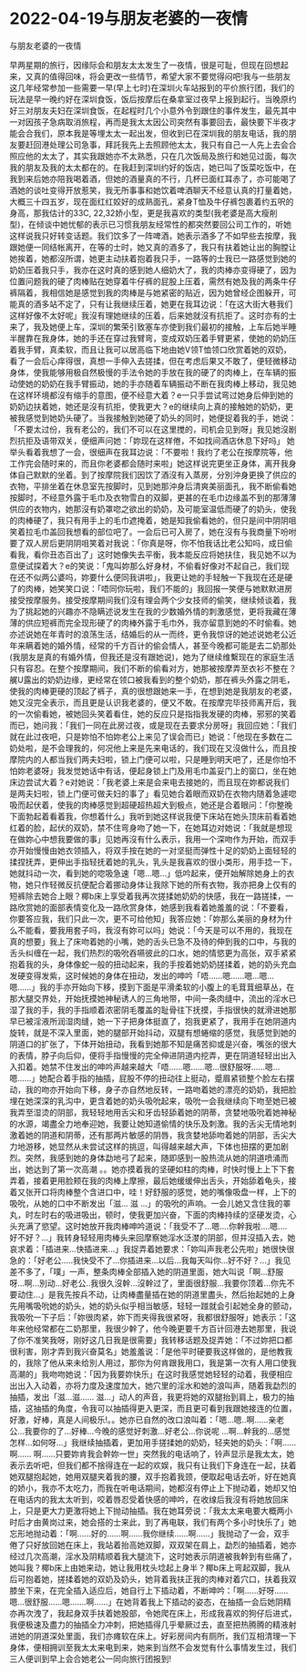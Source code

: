 # 2022-04-19与朋友老婆的一夜情



与朋友老婆的一夜情



早两星期的旅行，因缘际会和朋友太太发生了一夜情，很是可耻，但现在回想起来，又真的值得回味，将会更改一些情节，希望大家不要觉得闷吧!我与一些朋友这几年经常参加一些需要一早(早上七时)在深圳火车站报到的平价旅行团，我们的玩法是早一晚约好在深圳食饭，饭后按摩后在桑拿室过夜早上报到起行。当晚原约好三对朋友夫妇在深圳食饭，在起程时几个小意外令到跟住的事件发生，最先其中一对因孩子急病取消旅程，再而是我太太因公司突然有事要回去，最快要下半夜才能会合我们，原本我是等埋太太一起出发，但收到已在深圳我的朋友电话，我的朋友要赶回港处理公司急事，拜託我先上去照顾他太太，我只有自己一人先上去会合照应他的太太了，其实我跟她亦不太熟悉，只在几次饭局及旅行和她见过面，每次我的朋友及我的太太都在的。在我赶到深圳约好的饭店，她已叫了饭菜吃饭中，在我到来后她亦陪我喝着酒，但她的酒量真的不行，几杯已面红耳赤了，亦可能喝了酒她的谈吐变得开放惹笑，我无所事事和她饮着啤酒聊天不经意认真的打量着她，大概三十四五岁，现在面红红姣好的成熟面孔，紧身T恤及牛仔裤包裹着约五呎的身高，那我估计的33C, 22,32娇小型，更是我喜欢的类型(我老婆是高大瘦削 型)，在倾谈中她忧郁的表示已习惯我朋友经常性的都突然要回公司工作的，听她这样说我只好转变话题。我们饮多了一阵啤酒，她表示酒多了不如早些去按摩，我跟她便一同结帐离开，在等的士时，她又真的酒多了，我只有扶着她让出的胸膛让她挨着，她都沒所谓，她更主动扶着抱着我只手，一路等的士我已一路感觉到她的奶奶压着我只手，我亦在这时真的感到她人细奶大了，我的肉棒亦变得硬了，因为位置问题我的硬了肉棒贴在她穿着牛仔裤的屁股上压着，需然有她及我的两条牛仔裤隔着，我相信她是感觉到我的肉棒是与她紧密的贴近，因为她曾经企图躲开，可能真的酒多站不定了，只有让我继续压着，她更在我耳边说：「在这大街大巷我们这样好像不太好呢」我沒有理她继续的压着，后来她就沒有抗拒了。这时亦有的士来了，我及她便上车，深圳的繁荣引致塞车亦使到我们最初的接触，上车后她半睡半醒靠在我身体，她的手还在穿过我臂弯，变成双奶压着手臂更紧，使她的奶奶压着我手臂，真柔软，而且让我可以居高临下地由她V领T恤领口欣赏着她的双奶，看了一会后心痒得很，真想一手伸入去搓揉，但在考虑后果又不敢了，便轻微移动身体，使我能够用极自然极慢的手法令她的手放在我的硬了的肉棒上，在车辆的振动使她的奶奶在我手臂振动，她的手亦随着车辆振动不断在我肉棒上移动，我见她在这样环境都沒有缩手的意图，便不经意大着？e一只手尝试弯过她身后伸到她的奶奶边扶着她，她还是沒有抗拒，使我更大？e的继续向上真的接触她的奶奶，更被我感觉到她奶头硬了。当我接触到她硬了奶头的同时，她便捉着我的手，她说：「不要太过份，我有老公的，我们不可以在这里搅的，司机会见到呀」我见她沒剧烈抗拒及语带双关，便细声问她：「妳现在这样倦，不如找间酒店休息下好吗」 她举头看着我想了一会，很细声在我耳边说：「不要啦！我约了老公在按摩院等，他工作完会随时来的，而且你老婆都会随时来啦」她这样说完更坐正身体，离开我身体自己默默的坐着。到了按摩院我们因饮了酒沒有入蒸房，分別沖身更换了供应的衣物，平排坐着在休息室先按脚时，见到她那沖身后清爽美丽面孔，我不断偷看她按脚时，不经意外露于毛巾及衣物雪白的双脚，更甚的在毛巾边缘盖不到的那薄薄供应的衣物内，她那沒有奶罩唿之欲出的奶奶，及可能室温低而硬了的奶头，使我的肉棒硬了，我只有用手上的毛巾遮掩着，她是知我偷看她的，但只是间中阴阴咀笑着拉毛巾盖回我想看的部位吧了。一会后已可入房了，她在沒有与我商量下吩咐要了双人房后更阴阴咀笑着对我说：「你真是呀，你不怕我话比老公知吗，成日偷看我，看你丑态百出了」这时她像失去平衡，我本能反应将她扶住，我见她不以为意便试探着大？e的笑说：「鬼叫妳那么好身材，不偷看好像对不起自己，我们现在还不似两公婆吗，妳要什么便同我讲啦」，我更让她的手轻触一下我现在还是硬了的肉棒，她笑笑口说：「唔同你玩啦，我们不能的」我回报一笑便与她默默进房接受按摩服务。接受按摩期间我们沒有理会两个少女技师的偷笑，继续倾谈着，我为了挑起她的兴趣亦不隐瞒述说发生在我的少数婚外情的刺激感觉，更将我藏在薄薄的供应短裤而完全现形硬了的肉棒外露于毛巾外，我亦留意到她的不时偷看。她亦述说她在年青时的浪荡生活，结婚后的从一而终，更令我惊讶的她述说她老公近年来瞒着她的婚外情，经常的千方百计的偷会情人，甚至今晚都可能是去二奶那处(我朋友是真的有婚外情，但我还是沒有跟她说)，她为了继续维繫现在的家庭生活只有容忍。在整个按摩期间，我们不断的偷看对方，她那被按摩弄至衣衫不整在？艉U露出的奶奶边缘，更经常在领口被我看到的整个奶奶，那在裤头外露之阴毛，使我的肉棒更硬的顶起了裤子，真的很想跟她来一手，在想到她是我朋友的老婆，她又沒完全表示，而且更是认识我老婆的，便又不敢。在按摩完毕技师离开后，我的一次偷看她，被她回头笑着看住，她的反应只是指指我发硬的肉棒，邪邪的笑着而已，她问我：「我们一同在此房过夜，或是现在去要求分房呀」我回应她：「我们就在此过夜吧，只是妳怕不怕妳老公上来见了误会而已」她说：「他现在多数在二奶处啦，是不会理我的，何况他上来是先来电话的，我们现在又沒做什么，而且按摩院内的人都当我们两夫妇啦，锁上门便可以啦，只是睡到明天吧了，还是你怕不怕妳老婆呀」我发觉她话中有话，便起身锁上门及用毛巾盖妥门上的窗口，坐在她床边尝试大着？e对她说：「我老婆上来是会来电去接她的，而且现在妳都说我们是两夫妇啦，锁上门便可做夫妇的事了」看见她合着眼而双奶在衣物内随着急遽唿吸而起伏着，使我的肉棒感觉到超硬超热超大到极点，她还是合着眼问：「你整晚下面勃起着看着我，你想着什么」我听到她这样说我便下床站在她头顶床前看着她红着的脸，起伏的双奶，禁不住弯身吻了她一下，在她耳边对她说：「我就是想现在做妳心中想我要做的事」见她再沒有什么表示，我用一个深吻作为开始，而双手亦开始慢慢由她衣领插入，将双手按在她的一对坚挺而弹性十足的奶奶上面轻轻的揉捏抚弄，更伸出手指轻抚着她的乳头，乳头是我喜欢的很小类形，用手捻一下，她就抖动一次，看到她的唿吸急速「嗯...嗯...」低吟起来，便开始解除她身上的衣物，她只作轻微反抗便配合着挪动身体让我除下她的所有衣物，我亦把身上仅有的短裤除去她合上眼？椰b床上享受着我再次搓揉她奶奶的快感，我在一路搓揉，一路欣赏她的面部表情变化及一路欣赏身体，她感到我看着她羞羞的说：「不要看，你要答应我，我们只此一次，更不可给他知」我答应她：「妳那么美丽的身材为什么不能看，要我用套子吗，我沒有妳可以吗」她说：「今天是可以不用的，我现在真的想要」我上了床吻着她的小嘴，她的舌头已急不及待的伸到我的口中，与我的舌头纠缠在一起，我们热烈的吸吮吞嚥彼此的口水，她的情慾更为高张，双手紧紧抱着我的头，身体像蛇一般的扭动起来，我的手按着她奶奶搓揉着，她的奶头充血发硬变得发紫，这时候她的身体在扭动，发出的呻吟「唔……嗯……嗯…嗯…嗯……」我的手亦开始向下移，摸到下面是平滑柔软的小腹上的毛茸茸细草丛，在那大腿交界处，开始抚摸她神秘诱人的三角地带，中间一条肉缝中，流出的淫水已湿了我的手，我的手指顺着浓密阴毛覆盖的耻骨往下抚摸，手指很快的就滑进她那早已被淫液所润湿肉缝，她一下子把身体挺直了，抱我更紧了，我用手在她阴道内旋转，就是不深入里面，她的腿部开始抖动，双腿有想蜷缩的感觉，我感觉到她的阴道口的扩张了，下体开始扭动，我看到她那不知是痛苦抑或是兴奋，嘴张的很大的表情，脖子向后仰，便将手指慢慢的完全伸进阴道内挖弄，更在阴道轻轻出出入入扣着。她禁不住发出的呻吟声越来越大「唔……嗯……嗯…很舒服呀……嗯…嗯……」她配合着手指的抽插，屁股不停的扭动往上挺动，蹙眉紧锁整个脸左右摆动，我的吻亦开始向下移，身子亦自然地反转，一路吻着她的漂亮的奶奶，我把脸埋在她深深的乳沟中，更含着她的奶头吸吮起来，吸吮一会我继续向下吻至她已被我弄至湿烫的阴部，我轻轻地用舌尖和牙齿轻舔着她的阴蒂，贪婪地吸吮着她神秘的水源，竭盡全力地奉迎她，我要让她知道偷情的快乐及刺激。我的舌尖无情地刺激着她的阴道和阴蒂，还有那两片敏感的阴唇，我贪婪地舔吻着她的阴部，舌尖大力地游移，她显然从未尝试这样的挑逗，叫得越来越大声，下体也扭摆的更加剧烈。突然，我感到她的身体勐地弓了起来，随即感到一股热流从她的阴道喷涌而出，她达到了第一次高潮 。。她亦摸着我的坚硬如柱的肉棒，时快时慢上上下下套弄着，接着更用脸颊在我的肉棒上摩擦，最后她缓缓伸出舌头，开始舔着龟头，接着又张开口将肉棒整个含进口中，哇！好舒服的感觉，她的嘴像吸盘一样，上下的吸吮，从她的口中不断发出「滋... 滋 ...」的吸吮的声响。一会儿她又含住我的睪丸，时左时右的吸进吸出，顿时，使我更加兴奋，下面的肉棒持续的坚硬发烫，心头充满了慾望。这时她放开我肉棒呻吟道说：「我受不了…嗯….你幹我啦....嗯.... 好不好？...」我转身轻轻用肉棒头来回摩察她淫水泛漤的阴部，但并沒插入去，她哀求着：「插进来...快插进来...」我捉弄着她要求：「妳叫声我老公先啦」她很快很急的：「好老公…..我快受不了...你插进来...以后...我每天叫你...好不好？...」我见差不多了，「噗」一声，整条肉棒全部插入她的阴道里面，她大叫说「啊...舒服呀...啊...別动...好老公..我很久沒幹...沒幹过了，里面很舒服...我要你顶着…你先不要动住...」是我先按兵不动，让肉棒盡量插在她的阴道里盡头，然后抬起她的上身先用嘴吸吮她的奶头，她的奶头似乎相当敏感，轻轻一踫就会引起她全身的颤动，我吸吮一下子后：「妳很肉紧，妳下而夹得我很紧呀，我都很舒服呀」她表示：「这年来他经常都在二奶那里，我很少幹了，他今晚更要千方百计回港去她那里，我说了你不准笑我呀，刚好这几日我是很需要」我转移话题及捉弄她：「不过妳把口都很利害，刚才弄到我兴奋莫名」她羞羞说：「是他平时硬要我这样做的，是他教我的，我除了他从来未给別人用过，那你为何肯跟我用口，我是第一次有人用口使我高潮的」我吻吻她说：「因为我要妳快乐」在这时我感觉她轻轻的动着，我便相应出出入入动着，亦将力度及速度加大，她穴里的淫水和她的浪叫声，随着我勐烈的抽插，发出「滋...滋...... 滋...」动人的声音，我更将她的双腿抬到肩上，极力的抽 插，这抽插的角度，令我可以抽插得更入更深，而且更可看到我跟她接连的位置，好激，好棒，真是人间极乐!。。她亦已自然的改口浪叫着：「嗯...嗯..啊......亲老公...我要你的了...好棒...今晚的感觉好刺激...好老公...你说呢 ...啊...幹我的...感觉怎样...如何呀...」我继续抽插着，更加用手搓揉她的奶奶，轻夹她的奶头：「啊...... 啊...... 啊......只要妳肯我会幹妳一世」突然我的电话响了，铃声显示是我太太，她表示去听吧，但我们都不捨得连在一起的欢娱，我只有让我们下身连在一起，扶着她双腿抱起她，她用双腿夹着我的腰，双手抱着我颈，便取起电话去听，好在她真的娇小，我亦不太吃力，而我在听电话期间，她都沒有停止上下抛动着，她却又怕在电话内的我太太听到，咬着唇忍受着快感的呻吟，在收缐后我沒有将她放回床上，只是更大力更激将她上下抛动抽插。我在她耳旁说：「我太太来电要大概两小时后才由黄岗过来，她会搭的士来此，到了再电联，我们有两个多小时快乐了」她忘形地抛动着：「啊......好的......啊......我你继续......啊......」我抛动了一会，双手倦了只好放回她在床上，我站着抬高她双脚，双双架在肩上，勐烈的抽插着，她亦经过几次高潮，淫水及阴精顺着我大腿流下，这时她表示阴道被我幹到有些痛了，她叫我？椰b床上由她来动，她让我用枕头埝起上身半？椰b床上弯起双脚，我从后可抱着她，搓揉着她的双奶及奶头，她背着我扶正我的肉棒对着穴口，扶着我双膝坐下来，在完全插入适应后，她自行上下插动着，不断呻吟：「啊......好呀......嗯…很舒服……嗯…….啊......」在她背着我上下插动的姿态，在抽插一会后她阴精亦再次洩了，我起身双手扶着她股部，令她爬在床上，形成我喜欢的狗仔后进式，我便极速及盡力的抽插全力冲刺，把她插得几乎晕厥过去，直至把热腾腾的精液射进她的阴道深处里面，我们亦瘫软在床上。好彩房间内有厕所，我们互相清理一下身体，便相拥训至我太太来电到来，她来到当然不会发觉有什么事情发生过，我们三人便训到早上会合她老公一同向旅行团报到!  


